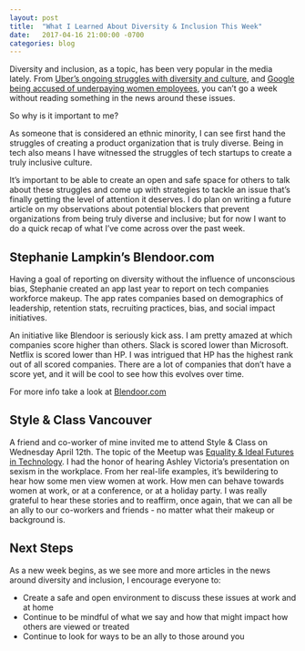 ```yaml
---
layout: post
title:  "What I Learned About Diversity & Inclusion This Week"
date:   2017-04-16 21:00:00 -0700
categories: blog
---
```

Diversity and inclusion, as a topic, has been very popular in the media lately.  From [Uber’s ongoing struggles with diversity and culture](https://www.nytimes.com/2017/03/28/technology/tech-roundup-improving-ubers-diversity-and-culture.html), and [Google being accused of underpaying women employees](http://www.npr.org/sections/thetwo-way/2017/04/08/523129221/google-accused-of-underpaying-female-employees), you can’t go a week without reading something in the news around these issues.

So why is it important to me?

As someone that is considered an ethnic minority, I can see first hand the struggles of creating a product organization that is truly diverse.  Being in tech also means I have witnessed the struggles of tech startups to create a truly inclusive culture.

It’s important to be able to create an open and safe space for others to talk about these struggles and come up with strategies to tackle an issue that’s finally getting the level of attention it deserves.  I do plan on writing a future article on my observations about potential blockers that prevent organizations from being truly diverse and inclusive; but for now I want to do a quick recap of what I’ve come across over the past week.

## Stephanie Lampkin’s Blendoor.com
Having a goal of reporting on diversity without the influence of unconscious bias, Stephanie created an app last year to report on tech companies workforce makeup.  The app rates companies based on demographics of leadership, retention stats, recruiting practices, bias, and social impact initiatives.

An initiative like Blendoor is seriously kick ass.  I am pretty amazed at which companies score higher than others.  Slack is scored lower than Microsoft.  Netflix is scored lower than HP.  I was intrigued that HP has the highest rank out of all scored companies.  There are a lot of companies that don’t have a score yet, and it will be cool to see how this evolves over time.

For more info take a look at [Blendoor.com](http://www.blendoor.com/)

## Style & Class Vancouver
A friend and co-worker of mine invited me to attend Style & Class on Wednesday April 12th.  The topic of the Meetup was [Equality & Ideal Futures in Technology](https://www.meetup.com/styleandclass/events/238961461/).  I had the honor of hearing Ashley Victoria’s presentation on sexism in the workplace.  From her real-life examples, it’s bewildering to hear how some men view women at work.  How men can behave towards women at work, or at a conference, or at a holiday party.  I was really grateful to hear these stories and to reaffirm, once again, that we can all be an ally to our co-workers and friends - no matter what their makeup or background is.

## Next Steps
As a new week begins, as we see more and more articles in the news around diversity and inclusion, I encourage everyone to:
-  Create a safe and open environment to discuss these issues at work and at home
-  Continue to be mindful of what we say and how that might impact how others are viewed or treated
-  Continue to look for ways to be an ally to those around you
